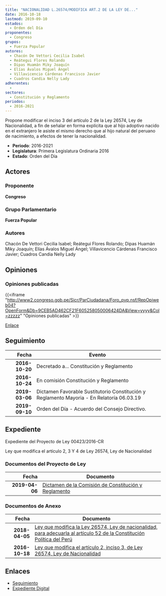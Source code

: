 ```yaml
---
title: "NACIONALIDAD L.26574/MODIFICA ART.2 DE LA LEY DE..."
date: 2016-10-18
lastmod: 2019-09-10
estados: 
  - Orden del Día
proponentes: 
  - Congreso
grupos: 
  - Fuerza Popular
autores: 
  - Chacón De Vettori Cecilia Isabel
  - Reátegui Flores Rolando
  - Dipas Huamán Miky Joaquín
  - Elías Ávalos Miguel Ángel
  - Villavicencio Cárdenas Francisco Javier
  - Cuadros Candia Nelly Lady
adherentes: 
  - 
sectores: 
  - Constitución y Reglamento
periodos: 
  - 2016-2021
---
```


Propone modificar el inciso 3 del artículo 2 de la Ley 26574, Ley de Nacionalidad, a fin de señalar en forma explícita que al hijo adoptivo nacido en el extranjero le asiste el mismo derecho que al hijo natural del peruano de nacimiento, a efectos de tener la nacionalidad.

- **Periodo**: 2016-2021
- **Legislatura**: Primera Legislatura Ordinaria 2016
- **Estado**: Orden del Día

## Actores

### Proponente

**Congreso**

### Grupo Parlamentario

**Fuerza Popular**

### Autores

Chacón De Vettori Cecilia Isabel; Reátegui Flores Rolando; Dipas Huamán Miky Joaquín; Elías Ávalos Miguel Ángel; Villavicencio Cárdenas Francisco Javier; Cuadros Candia Nelly Lady


## Opiniones

### Opiniones publicadas

{{<iframe "http://www2.congreso.gob.pe/Sicr/ParCiudadana/Foro_pvp.nsf/RepOpiweb04?OpenForm&Db=9CEB5AD462CF21F605258050006424DA&View=yyyy&Col=zzzzz" "Opiniones publicadas" >}}

[Enlace](http://www2.congreso.gob.pe/Sicr/ParCiudadana/Foro_pvp.nsf/RepOpiweb04?OpenForm&Db=9CEB5AD462CF21F605258050006424DA&View=yyyy&Col=zzzzz)

## Seguimiento

| Fecha | Evento |
|------:|--------|
| **2016-10-20** | Decretado a... Constitución y Reglamento|
| **2016-10-24** | En comisión Constitución y Reglamento|
| **2019-03-06** | Dictamen Favorable Sustitutorio Constitución y Reglamento Mayoria - En Relatoría 06.03.19|
| **2019-09-10** | Orden del Día - Acuerdo del Consejo Directivo.|


## Expediente

Expediente del Proyecto de Ley 00423/2016-CR

Ley que modifica el artículo 2, 3 Y 4 de Ley 26574, Ley de Nacionalidad


### Documentos del Proyecto de Ley

| Fecha | Documento |
|------:|--------|
| **2019-04-06** | [Dictamen de la Comisión de Constitución y Reglamento](http://www.leyes.congreso.gob.pe/Documentos/2016_2021/Dictamenes/Proyectos_de_Ley/00423DC04MAY20190306.pdf) |

### Documentos de Anexo

| Fecha | Documento |
|------:|--------|
| **2018-04-05** | [Ley que modifica la Ley 26574, Ley de nacionalidad, para adecuarla al artículo 52 de la Constitución Política del Perú](http://www.leyes.congreso.gob.pe/Documentos/2016_2021/Proyectos_de_Ley_y_de_Resoluciones_Legislativas/PL0267420180405.pdf) |
| **2016-10-18** | [Ley que modifica el artículo 2, inciso 3, de Ley 26574, Ley de Nacionalidad](http://www.leyes.congreso.gob.pe/Documentos/2016_2021/Proyectos_de_Ley_y_de_Resoluciones_Legislativas/PL0042320161018.pdf) |

## Enlaces 

- [Seguimiento](http://www2.congreso.gob.pehttp://www2.congreso.gob.pe/Sicr/TraDocEstProc/CLProLey2016.nsf/f7fff46988ca05b1052578e100829cc7/449274217fd921e70525805000637d5c?OpenDocument)
- [Expediente Digital](http://www2.congreso.gob.pehttp://www2.congreso.gob.pe/Sicr/TraDocEstProc/CLProLey2016.nsf/f7fff46988ca05b1052578e100829cc7/449274217fd921e70525805000637d5c?OpenDocument&Click=05257FB7005EB655.eb71d0cf91d8294e05256cdf006b5706/$Body/0.1C6C)
